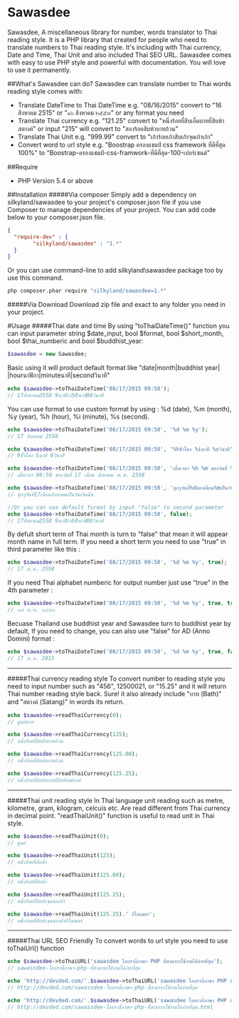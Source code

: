 # Sawasdee 
Sawasdee, A miscellaneous library for number, words translator to Thai reading style. It is a PHP library that created for people who need to translate numbers to Thai reading style. It's including with Thai currency, Date and Time, Thai Unit and also included Thai SEO URL. Sawasdee comes with easy to use PHP style and powerful with documentation. You will love to use it permanently.

##What's Sawasdee can do?
Sawasdee can translate number to Thai words reading style comes with:
* Translate DateTime to Thai DateTime e.g. "08/16/2015" convert to "16 สิงหาคม 2515" or "๑๖ สิงหาคม ๒๕๕๘" or any format you need
* Translate Thai currency e.g. "121.25" convert to "หนึ่งร้อยยี่สิบเอ็ดบาทยี่สิบห้าสตางค์" or input "215" will convert to "สองร้อยสิบห้าบาทถ้วน"
* Translate Thai Unit e.g. "999.99" convert to "เก้าร้อยเก้าสิบเก้าจุดเก้าเก้า"
* Convert word to url style e.g. "Boostrap ครองแชมป์ css framework ที่ดีที่สุด 100%" to "Boostrap-ครองแชมป์-css-framwork-ที่ดีที่สุด-100-เปอร์เซนต์"

##Require
* PHP Version 5.4 or above

##Installation
#####Via composer
Simply add a dependency on silkyland/sawasdee to your project's composer.json file if you use Composer to manage dependencies of your project. You can add code below to your composer.json file.
```json
{
  "require-dev" : {
        "silkyland/sawasdee" : "1.*"
  }
}  
```
Or you can use command-line to add silkyland\sawasdee package too by use this command.
```bash
php composer.phar require "silkyland/sawasdee=1.*"
```
#####Via Download
Download zip file and exact to any folder you need in your project.

#Usage
#####Thai date and time
By using "toThaiDateTime()" function you can input parameter string $date_input, bool $format, bool $short_month, bool $thai_numberic and bool $buddhist_year: 
```php
$sawasdee = new Sawasdee;
```
Basic using it will product default format like "date|month|buddhist year| |hourนาฬิกา|minuteนาที|secondวินาที"
```php
echo $sawasdee->toThaiDateTime('08/17/2015 09:50');  
// 17สิงหาคม2558 9นาฬิกา50นาที00วินาที
```
You can use format to use custom format by using :   %d (date), %m (month), %y (year), %h (hour), %i (minute), %s (second).
```php
echo $sawasdee->toThaiDateTime('08/17/2015 09:50', '%d %m %y');
// 17 สิงหาคม 2558

echo $sawasdee->toThaiDateTime('08/17/2015 09:50', '%hชั่วโมง %iนาที %sวินาที');
// 9ชั่วโมง 5นาที 0วินาที

echo $sawasdee->toThaiDateTime('08/17/2015 09:50', 'เมื่อเวลา %h %m ของวันที่ %d เดือน %m พ.ศ. %y');
// เมื่อเวลา 09:50 ของวันที่ 17 เดือน สิงหาคม พ.ศ. 2558

echo $sawasdee->toThaiDateTime('08/17/2015 09:50', 'ทุกๆวันที่%dของเดือน%mเป็นวันเกิดฉัน');
// ทุกๆวันที่17เดือนสิงหาคมเป็นวันเกิดฉัน

//Or you can use default format by input "false" to second parameter
echo $sawasdee->toThaiDateTime('08/17/2015 09:50', false);
// 17สิงหาคม2558 9นาฬิกา50นาที00วินาที
```
By defult short term of Thai month is turn to "false" that mean it will appear month name in full term. If you need a short term you need to use "true" in third parameter like this :
```php
echo $sawasdee->toThaiDateTime('08/17/2015 09:50', '%d %m %y', true);
// 17 ส.ค. 2558
```
If you need Thai alphabet numberic for output number just use "true" in the 4th parameter :
```php
echo $sawasdee->toThaiDateTime('08/17/2015 09:50', '%d %m %y', true, true);
// ๑๗ ส.ค. ๒๕๕๘
```
Becuase Thailand use buddhist year and Sawasdee turn to buddhist year by default, If you need to change, you can also use "false" for AD (Anno Domini) format :
```php
echo $sawasdee->toThaiDateTime('08/17/2015 09:50', '%d %m %y', true, false, false);
// 17 ส.ค. 2015
```
---
#####Thai currency reading style
To convert number to reading style you need to input number such as "456", 12500021,  or "15.25" and it will return Thai number reading style back. Sure! it also already include "บาท (Bath)" and "สตางค์ (Satang)" in words its return.
```php
echo $sawasdee->readThaiCurrency(0);
// ศูนย์บาท

echo $sawasdee->readThaiCurrency(125);
// หนึ่งร้อยยี่สิบห้าบาทถ้วน

echo $sawasdee->readThaiCurrency(125.00);
// หนึ่งร้อยยี่สิบห้าบาทถ้วน

echo $sawasdee->readThaiCurrency(125.25);
// หนึ่งร้อยยี่สิบห้าบาทยี่สิบห้าสตางค์
```
---
#####Thai unit reading style
In Thai language unit reading such as metre, kilometre, gram, kilogram, celcuis etc. Are read different from Thai currency in decimal point. "readThaiUnit()" function is useful to read unit in Thai style.
```php
echo $sawasdee->readThaiUnit(0);
// ศูนย์

echo $sawasdee->readThaiUnit(125);
// หนึ่งร้อยยี่สิบห้า

echo $sawasdee->readThaiUnit(125.00);
// หนึ่งร้อยยี่สิบห้า

echo $sawasdee->readThaiUnit(125.25);
// หนึ่งร้อยยี่สิบห้าจุดสองห้า

echo $sawasdee->readThaiUnit(125.25).' กิโลเมตร';
// หนึ่งร้อยยี่สิบห้าจุดสองห้ากิโลเมตร
```
---
#####Thai URL SEO Friendly
To convert words to url style you need to use toThaiUrl() function
```php
echo $sawasdee->toThaiURL('sawasdee ไลบราลี่ภาษา PHP ที่สามารถใช้งานได้ง่ายที่สุด');
// sawassdee-ไลบราลี่ภาษา-php-ที่สามารถใช้งานได้ง่ายที่สุด

echo 'http://devded.com/'.$sawasdee->toThaiURL('sawasdee ไลบราลี่ภาษา PHP ที่สามารถใช้งานได้ง่ายที่สุด');
// http://devded.com/sawassdee-ไลบราลี่ภาษา-php-ที่สามารถใช้งานได้ง่ายที่สุด

echo 'http://devded.com/'.$sawasdee->toThaiURL('sawasdee ไลบราลี่ภาษา PHP ที่สามารถใช้งานได้ง่ายที่สุด').'html';
// http://devded.com/sawassdee-ไลบราลี่ภาษา-php-ที่สามารถใช้งานได้ง่ายที่สุด.html
```

